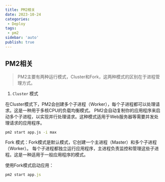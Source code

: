 ```yaml
---
title: PM2相关
date: 2023-10-24
categories:
 - Deploy
tags:
 - pm2
sidebar: 'auto'
publish: true
--- 
```


## PM2相关

> PM2主要有两种运行模式，Cluster和Fork，这两种模式的区别在于进程管理方式。

1. `Cluster` 模式

在Cluster模式下，PM2会创建多个子进程（Worker），每个子进程都可以处理请求。这是一种用于多核CPU的负载均衡模式。
PM2会自动复制你的应用程序来启动多个子进程，以实现并行处理请求。这种模式适用于Web服务器等需要并发处理请求的应用程序。

```bash
pm2 start app.js -i max
```
Fork 模式：Fork模式是默认模式，它创建一个主进程（Master）和多个子进程（Worker）。
每个子进程都独立运行应用程序，主进程负责监控和管理这些子进程。这是一种适用于一般应用程序的模式。

使用Fork模式启动应用：

```js
pm2 start app.js
```
